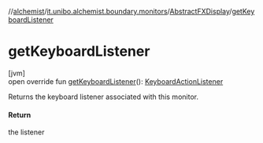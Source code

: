 //[alchemist](../../../index.md)/[it.unibo.alchemist.boundary.monitors](../index.md)/[AbstractFXDisplay](index.md)/[getKeyboardListener](get-keyboard-listener.md)

# getKeyboardListener

[jvm]\
open override fun [getKeyboardListener](get-keyboard-listener.md)(): [KeyboardActionListener](../../it.unibo.alchemist.boundary.jfx.events.keyboard/-keyboard-action-listener/index.md)

Returns the keyboard listener associated with this monitor.

#### Return

the listener
